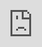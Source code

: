 <span style="color:orange;">Word up</span>


<style>
r { color: Red }
o { color: Orange }
g { color: Green }
</style>

# TODOs:

- <r>TODO:</r>888 Important thing to do
- <o>TODO:</o>888 Less important thing to do
- <g>DONE:</g>8888 Breath deeply and improve karma 8

<g>DONE:</g><r>DONE:</r><o>DONE:</o><g>DONE:</g>

9999999<span style="color:blue">some *blue* text</span> 888880909090

1) style="position:fixed; top:0; left:0; bottom:0; right:0; width:100%; height:100%; border:none; margin:0; padding:0; overflow:hidden; z-index:999999;"
2) style="border:0px;width:100%;height:500px"
  

  

  
  
    <iframe src="https://thesaurus-dostoevsky.github.io/test/index.html" style="position:fixed; top:0; left:0; bottom:0; right:0; width:100%; height:100%; border:none; margin:0; padding:0; overflow:hidden; z-index:999999;" allowfullscreen="true" webkitallowfullscreen="true" mozallowfullscreen="true">
    
    
      <iframe src="https://thesaurus-dostoevsky.github.io/graphs/5-25/#%D0%B0%D0%B2%D1%82%D0%BE%D1%80%D1%81%D0%BA%D0%B8%D0%B9" style="border:0px;width:100%;height:500px" allowfullscreen="true" webkitallowfullscreen="true" mozallowfullscreen="true">
  
    <iframe src="https://ona-book.org/mp_twitter.html" style="border:0px;width:100%;height:500px" allowfullscreen="true" webkitallowfullscreen="true" mozallowfullscreen="true">

